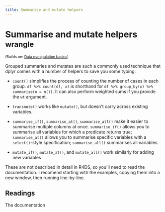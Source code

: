 ```yaml
---
title: Summarise and mutate helpers
---
```


<!-- Generated automatically from manip-helpers.yml. Do not edit by hand -->

# Summarise and mutate helpers <small class='wrangle'>wrangle</small>
<small>(Builds on: [Data manipulation basics](manip-basics.md))</small>

Grouped summaries and mutates are such a commonly used technique that dplyr
comes with a number of helpers to save you some typing:

* `count()` simplifies the process of counting the number of cases in
  each group. `df %>% count(df, x)` is shorthand for
  `df %>% group_by(x) %>% summarise(n = n())`. It can also perform weighted
  sums if you provide the `wt` argument.

* `transmute()` works like `mutate()`, but doesn't carry across
  existing variables.

* `summarise_if()`, `summarise_at()`, `summarise_all()` make it
  easier to summarise multiple columns at once. `summarise_if()` allows
  you to summarise all variables for which a predicate returns true;
  `summarise_at()` allows you to summarise specific variables with a
  `select()`-style specification; `summarise_all()` summarises all variables.

* `mutate_if()`, `mutate_at()`, and `mutate_all()` work similarly for
  adding new variables

These are not described in detail in R4DS, so you'll need to read the
documentation. I recomend starting with the examples, copying them
into a new window, then running line-by-line.

## Readings

The documentation



